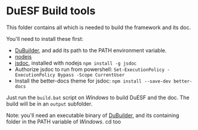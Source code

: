 # DuESF Build tools

This folder contains all which is needed to build the framework and its doc.

You'll need to install these first:

- [DuBuilder](https://github.com/Rainbox-dev/DuAEF_DuBuilder), and add its path to the PATH environment variable.
- [nodejs](https://nodejs.org/en/)
- [jsdoc](https://jsdoc.app/), installed with nodejs `npm install -g jsdoc`
- Authorize jsdoc to run from powershell: `Set-ExecutionPolicy -ExecutionPolicy Bypass -Scope CurrentUser`
- Install the better-docs theme for jsdoc: `npm install --save-dev better-docs`

Just run the `build.bat` script on *Windows* to build DuESF and the doc. The build will be in an `output` subfolder.

Note: you'll need an executable binary of [DuBuilder](https://github.com/Rainbox-dev/DuAEF_DuBuilder), and its containing folder in the PATH variable of *Windows*.
cd too
